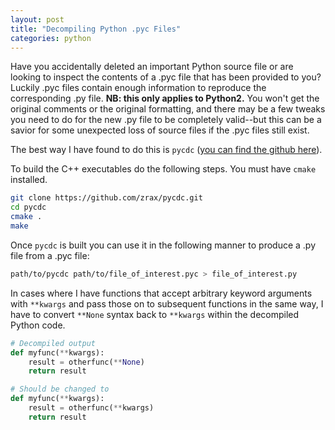 ```yaml
---
layout: post
title: "Decompiling Python .pyc Files"
categories: python
---
```


Have you accidentally deleted an important Python source file or are looking to inspect the contents of a .pyc file that has been provided to you? Luckily .pyc files contain enough information to reproduce the corresponding .py file. **NB: this only applies to Python2.** You won't get the original comments or the original formatting, and there may be a few tweaks you need to do for the new .py file to be completely valid--but this can be a savior for some unexpected loss of source files if the .pyc files still exist.

The best way I have found to do this is `pycdc` ([you can find the github here](https://github.com/zrax/pycdc)).

To build the C++ executables do the following steps. You must have `cmake` installed.

```bash
git clone https://github.com/zrax/pycdc.git
cd pycdc
cmake .
make
```

Once `pycdc` is built you can use it in the following manner to produce a .py file from a .pyc file:

```bash
path/to/pycdc path/to/file_of_interest.pyc > file_of_interest.py
```

In cases where I have functions that accept arbitrary keyword arguments with `**kwargs` and pass those on to subsequent functions in the same way, I have to convert `**None` syntax back to `**kwargs` within the decompiled Python code.

```python
# Decompiled output
def myfunc(**kwargs):
    result = otherfunc(**None)
    return result

# Should be changed to
def myfunc(**kwargs):
    result = otherfunc(**kwargs)
    return result
```
